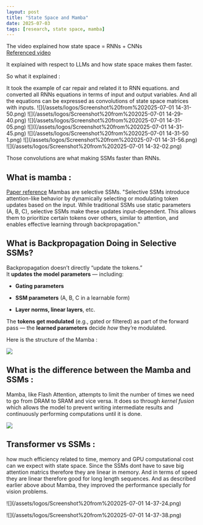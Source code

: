 ```yaml
---
layout: post
title: "State Space and Mamba"
date: 2025-07-03
tags: [research, state space, mamba]
--- 
```


The video explained how state space = RNNs + CNNs  
[Referenced video](https://www.youtube.com/watch?v=g1AqUhP00Do)

It explained with respect to LLMs and how state space makes them faster. 

So what it explained : 

It took the example of car repair and related it to RNN equations. and converted all RNNs equations in terms of input and output variables. And all the equations can be expressed as convolutions of state space matrices with inputs. 
![](/assets/logos/Screenshot%20from%202025-07-01 14-31-50.png)
![](/assets/logos/Screenshot%20from%202025-07-01 14-29-40.png)
![](/assets/logos/Screenshot%20from%202025-07-01 14-31-05.png)
![]((/assets/logos/Screenshot%20from%202025-07-01 14-31-45.png)
![](/assets/logos/Screenshot%20from%202025-07-01 14-31-50 1.png)
![](/assets/logos/Screenshot%20from%202025-07-01 14-31-56.png)
![](/assets/logos/Screenshot%20from%202025-07-01 14-32-02.png)

Those convolutions are what making SSMs faster than RNNs. 

## What is mamba : 
[Paper reference](https://arxiv.org/abs/2312.00752)
Mambas are selective SSMs. 
"Selective SSMs introduce attention-like behavior by dynamically selecting or modulating token updates based on the input. While traditional SSMs use static parameters (A, B, C), selective SSMs make these updates input-dependent. This allows them to prioritize certain tokens over others, similar to attention, and enables effective learning through backpropagation."

## What is Backpropagation Doing in Selective SSMs?

Backpropagation doesn’t directly “update the tokens.”  
It **updates the model parameters** — including:

- **Gating parameters**
    
- **SSM parameters** (A, B, C in a learnable form)
    
- **Layer norms, linear layers**, etc.


The **tokens get modulated** (e.g., gated or filtered) as part of the forward pass — the **learned parameters** decide _how_ they’re modulated.

    
Here is the structure of the Mamba : 




![](https://substackcdn.com/image/fetch/$s_!fR9z!,w_1456,c_limit,f_auto,q_auto:good,fl_progressive:steep/https%3A%2F%2Fsubstack-post-media.s3.amazonaws.com%2Fpublic%2Fimages%2Fc94d349d-8620-45a9-8095-7c27de8b7865_1660x1356.png)




## What is the difference between the Mamba and SSMs : 

Mamba, like Flash Attention, attempts to limit the number of times we need to go from DRAM to SRAM and vice versa. It does so through _kernel fusion_ which allows the model to prevent writing intermediate results and continuously performing computations until it is done.



![](https://substackcdn.com/image/fetch/$s_!CeHw!,w_1456,c_limit,f_auto,q_auto:good,fl_progressive:steep/https%3A%2F%2Fsubstack-post-media.s3.amazonaws.com%2Fpublic%2Fimages%2Fc46b75de-9896-4be1-baac-29c07c68dfd4_1920x448.gif)





## Transformer vs SSMs :
how much efficiency related to time, memory and GPU computational cost can we expect with state space. Since the SSMs dont have to save big attention matrics therefore they are linear in memory. And in terms of speed they are linear therefore good for long length sequences. And as described earlier above about Mamba, they improved the performance specially for vision problems. 

![](/assets/logos/Screenshot%20from%202025-07-01 14-37-24.png)

![](/assets/logos/Screenshot%20from%202025-07-01 14-37-38.png)

